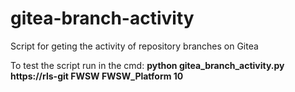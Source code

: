 # gitea-branch-activity
Script for geting the activity of repository branches on Gitea

To test the script run in the cmd: 
**python gitea_branch_activity.py https://rls-git FWSW FWSW_Platform 10**
